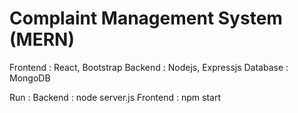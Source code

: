 # Complaint Management System (MERN)

Frontend : React, Bootstrap
Backend : Nodejs, Expressjs
Database : MongoDB

Run : 
Backend : node server.js
Frontend : npm start
